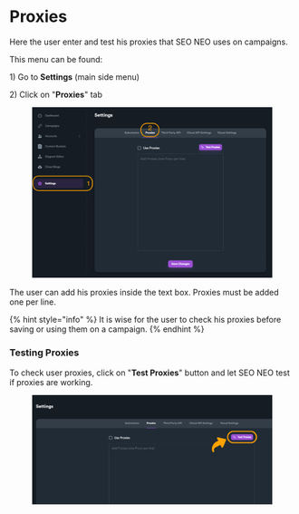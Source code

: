 # Proxies

Here the user enter and test his proxies that SEO NEO uses on campaigns.

This menu can be found:

1\) Go to **Settings** (main side menu)

2\) Click on "**Proxies**" tab

<figure><img src="../../.gitbook/assets/settings - proxies.jpg" alt=""><figcaption></figcaption></figure>

The user can add his proxies inside the text box. Proxies must be added one per line.&#x20;

{% hint style="info" %}
It is wise for the user to check his proxies before saving or using them on a campaign.
{% endhint %}

### Testing Proxies

To check user proxies, click on "**Test Proxies**" button and let SEO NEO test if proxies are working.

<figure><img src="../../.gitbook/assets/settings proxies test.jpg" alt=""><figcaption></figcaption></figure>
